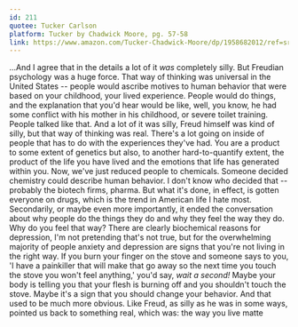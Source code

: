 ```yaml
---
id: 211
quotee: Tucker Carlson
platform: Tucker by Chadwick Moore, pg. 57-58
link: https://www.amazon.com/Tucker-Chadwick-Moore/dp/1958682012/ref=sr_1_1?crid=2HV8X8WGTJSFA&dib=eyJ2IjoiMSJ9.oZ0V5zroxsYZFJvGwa08nm3S_nLorpGTppFcEKVygqo6UWSGaEJ5V8PJnrQFzYuVBigqN5SBGaTRdahsMnbX_x2QkHdetUQPDuDNBrBD415MKfwoUBZMElmCtZxMVFkPBxVNud07bl-BxBhbu6lxC3sQHsOCU2xYgKH7zujAzzspcFw5oAQM3OscqSPeY6XEu3djZGgc0Hk7MDiW85GvlGPKdlrWhA3hB20i9VAzjCo.LzXhm7HO7yfDfjsMk7tDtlUh0iNaOWu_wWsP-Ggk4wU&dib_tag=se&keywords=tucker&qid=1715826269&sprefix=tucker%2Caps%2C109&sr=8-1
---
```

...And I agree that in the details a lot of it *was* completely silly. But Freudian psychology was a huge force. That way of thinking was universal in the United States -- people would ascribe motives to human behavior that were based on your childhood, your lived experience. People would do things, and the explanation that you'd hear would be like, well, you know, he had some conflict with his mother in his childhood, or severe toilet training. People talked like that. And a lot of it was silly, Freud himself was kind of silly, but that way of thinking was real. There's a lot going on inside of people that has to do with the experiences they've had. You are a product to some extent of genetics but also, to another hard-to-quantify extent, the product of the life you have lived and the emotions that life has generated within you. Now, we've just reduced people to chemicals. Someone decided chemistry could describe human behavior. I don't know who decided that -- probably the biotech firms, pharma. But what it's done, in effect, is gotten everyone on drugs, which is the trend in American life I hate most. Secondarily, or maybe even more importantly, it ended the conversation about why people do the things they do and why they feel the way they do. Why do you feel that way? There are clearly biochemical reasons for depression, I'm not pretending that's not true, but for the overwhelming majority of people anxiety and depression are signs that you're not living in the right way. If you burn your finger on the stove and someone says to you, 'I have a painkiller that will make that go away so the next time you touch the stove you won't feel anything,' you'd say, *wait a second!* Maybe your body is telling you that your flesh is burning off and you shouldn't touch the stove. Maybe it's a sign that you should change your behavior. And that used to be much more obvious. Like Freud, as silly as he was in some ways, pointed us back to something real, which was: the way you live matte